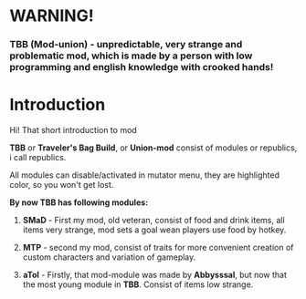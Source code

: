 # **WARNING!** 
### TBB (Mod-union) - unpredictable, very strange and problematic mod, which is made by a person with low programming and english knowledge with crooked hands!  

# **Introduction**

Hi!
That short introduction to mod


**TBB** or **Traveler's Bag Build**, or **Union-mod** consist of modules or republics, i call republics.

 All modules can disable/activated in mutator menu, they are highlighted color, so you won't get lost.

**By now TBB has following modules:**

1. **SMaD** - First my mod, old veteran, consist of food and drink items, all items very strange, mod sets a goal wean players use food by hotkey.  

2. **MTP** - second my mod, consist of traits for more convenient creation of custom characters and variation of gameplay.

3. **aToI** - Firstly, that mod-module was made by **Abbysssal**, but now that the most young module in **TBB**. Consist of items low strange.
